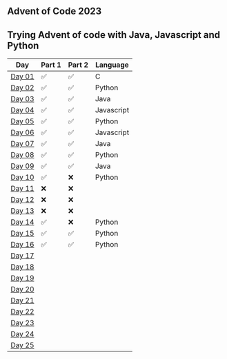 Advent of Code 2023
---

Trying Advent of code with Java, Javascript and Python
---
| Day | Part 1 | Part 2 | Language |
| --- | ------ | ------ | -------- |
| [Day 01](./day_1)    |  ✅      |    ✅    |      C    |
| [Day 02](./day_2)  |    ✅    |      ✅  |      Python    |
| [Day 03](./day_3)   |    ✅    |     ✅   |      Java    |
| [Day 04](./day_4)   |     ✅   |      ✅  |       Javascript   |
| [Day 05](./day_5)   |      ✅  |    ✅    |     Python     |  
| [Day 06](./day_6)   |     ✅   |     ✅   |     Javascript     |
| [Day 07](./day_7)   |      ✅  |     ✅   |      Java    |
| [Day 08](./day_8)   |      ✅  |     ✅   |       Python   |
| [Day 09](./day_9)   |      ✅  |     ✅   |        Java  |
| [Day 10](./Day_10)   |      ✅  |     ❌   |       Python   |
| [Day 11](./Day_11)   |      ❌  |     ❌   |          |
| [Day 12](./day_12)   |      ❌  |      ❌  |          |
| [Day 13](./day_13)   |      ❌  |       ❌ |          |
| [Day 14](./day_14)   |       ✅ |        ❌|       Python   |
| [Day 15](./day_15)   |      ✅  |     ✅   |      Python    |
| [Day 16](./day_16)   |     ✅   |    ✅    |      Python    |
| [Day 17](./day_17)   |        |        |          |
| [Day 18](./day_18)   |        |        |          |
| [Day 19](./day_19)   |        |        |          |
| [Day 20](./day_20)    |        |        |          |
| [Day 21](./day_21)   |        |        |          |
| [Day 22](./day_22)    |        |        |          |
| [Day 23](./day_23)   |        |        |          |
| [Day 24](./day_24)   |        |        |          |
| [Day 25](./day_25) |          |         |          |
